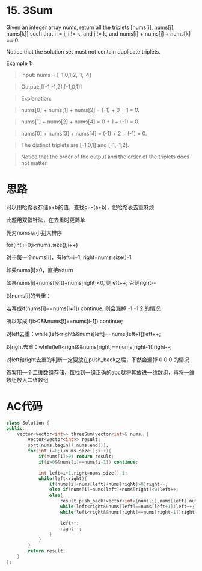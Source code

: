 # 15. 3Sum
Given an integer array nums, return all the triplets [nums[i], nums[j], nums[k]] such that i != j, i != k, and j != k, and nums[i] + nums[j] + nums[k] == 0.

Notice that the solution set must not contain duplicate triplets.

Example 1:

> Input: nums = [-1,0,1,2,-1,-4]

> Output: [[-1,-1,2],[-1,0,1]]

> Explanation: 

> nums[0] + nums[1] + nums[2] = (-1) + 0 + 1 = 0.

> nums[1] + nums[2] + nums[4] = 0 + 1 + (-1) = 0.

> nums[0] + nums[3] + nums[4] = (-1) + 2 + (-1) = 0.

> The distinct triplets are [-1,0,1] and [-1,-1,2].

> Notice that the order of the output and the order of the triplets does not matter.

# 思路
可以用哈希表存储a+b的值，查找c=-(a+b)，但哈希表去重麻烦

此题用双指针法，在去重时更简单

先对nums从小到大排序

for(int i=0;i<nums.size();i++)

对于每一个nums[i]，有left=i+1, right=nums.size()-1

如果nums[i]>0，直接return

如果nums[i]+nums[left]+nums[right]<0, 则left++; 否则right--

对nums[i]的去重：

若写成if(nums[i]==nums[i+1]) continue; 则会漏掉 -1 -1 2 的情况

所以写成if(i>0&&nums[i]==nums[i-1]) continue;

对left去重：while(left<right&&nums[left]==nums[left+1])left++;

对right去重：while(left<right&&nums[right]==nums[right-1])right--; 

对left和right去重的判断一定要放在push_back之后，不然会漏掉 0 0 0 的情况

答案用一个二维数组存储，每找到一组正确的abc就将其放进一维数组，再将一维数组放入二维数组

# AC代码
```c++
class Solution {
public:
    vector<vector<int>> threeSum(vector<int>& nums) {
        vector<vector<int>> result;
        sort(nums.begin(),nums.end());
        for(int i=0;i<nums.size();i++){
            if(nums[i]>0) return result;
            if(i>0&&nums[i]==nums[i-1]) continue;

            int left=i+1,right=nums.size()-1;
            while(left<right){
                if(nums[i]+nums[left]+nums[right]>0)right--;
                else if(nums[i]+nums[left]+nums[right]<0)left++;
                else{
                    result.push_back(vector<int>{nums[i],nums[left],nums[right]});
                    while(left<right&&nums[left]==nums[left+1])left++;
                    while(left<right&&nums[right]==nums[right-1])right--; 

                    left++;
                    right--;
                }
            }
        }
        return result;
    }
};
```


